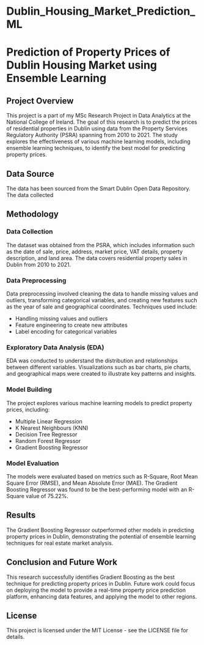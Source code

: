 # Dublin_Housing_Market_Prediction_ML

# Prediction of Property Prices of Dublin Housing Market using Ensemble Learning

## Project Overview

This project is a part of my MSc Research Project in Data Analytics at the National College of Ireland. The goal of this research is to predict the prices of residential properties in Dublin using data from the Property Services Regulatory Authority (PSRA) spanning from 2010 to 2021. The study explores the effectiveness of various machine learning models, including ensemble learning techniques, to identify the best model for predicting property prices.

## Data Source 
The data has been sourced from the Smart Dublin Open Data Repository. The data collected
## Methodology

### Data Collection

The dataset was obtained from the PSRA, which includes information such as the date of sale, price, address, market price, VAT details, property description, and land area. The data covers residential property sales in Dublin from 2010 to 2021.

### Data Preprocessing

Data preprocessing involved cleaning the data to handle missing values and outliers, transforming categorical variables, and creating new features such as the year of sale and geographical coordinates. Techniques used include:

- Handling missing values and outliers
- Feature engineering to create new attributes
- Label encoding for categorical variables

### Exploratory Data Analysis (EDA)

EDA was conducted to understand the distribution and relationships between different variables. Visualizations such as bar charts, pie charts, and geographical maps were created to illustrate key patterns and insights.

### Model Building

The project explores various machine learning models to predict property prices, including:

- Multiple Linear Regression
- K Nearest Neighbours (KNN)
- Decision Tree Regressor
- Random Forest Regressor
- Gradient Boosting Regressor

### Model Evaluation

The models were evaluated based on metrics such as R-Square, Root Mean Square Error (RMSE), and Mean Absolute Error (MAE). The Gradient Boosting Regressor was found to be the best-performing model with an R-Square value of 75.22%.

## Results

The Gradient Boosting Regressor outperformed other models in predicting property prices in Dublin, demonstrating the potential of ensemble learning techniques for real estate market analysis.

## Conclusion and Future Work

This research successfully identifies Gradient Boosting as the best technique for predicting property prices in Dublin. Future work could focus on deploying the model to provide a real-time property price prediction platform, enhancing data features, and applying the model to other regions.

## License

This project is licensed under the MIT License - see the LICENSE file for details.


